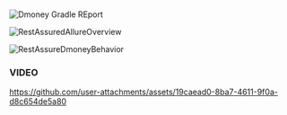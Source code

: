 #
#
#
#
### 
![Dmoney Gradle REport](https://github.com/user-attachments/assets/90e248e1-e984-4a75-a762-bc2ee0043513)

![RestAssuredAllureOverview](https://github.com/user-attachments/assets/4ab20e21-42c3-4a03-ab7a-303394b86209)


![RestAssureDmoneyBehavior](https://github.com/user-attachments/assets/c340a3ad-c42c-4bc2-b3ea-83f0a53b1651)

### VIDEO



https://github.com/user-attachments/assets/19caead0-8ba7-4611-9f0a-d8c654de5a80

